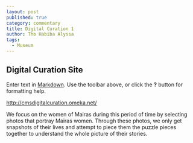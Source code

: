```yaml
---
layout: post
published: true
category: commentary
title: Digital Curation 1
author: Tho Habiba Alyssa
tags:
  - Museum
---
```

## Digital Curation Site

Enter text in [Markdown](http://daringfireball.net/projects/markdown/). Use the toolbar above, or click the **?** button for formatting help.

http://cmsdigitalcuration.omeka.net/

We focus on the women of Mairas during this period of time by selecting photos that portray Mairas women. Through these photos, we only get snapshots of their lives and attempt to piece them the puzzle pieces together to understand the whole picture of their stories.